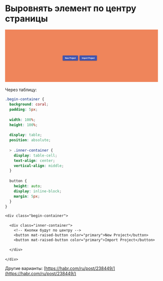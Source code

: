 # Выровнять элемент по центру страницы

![](<../../../../.gitbook/assets/изображение (9).png>)

Через таблицу:

```css
.begin-container {
  background: coral;
  padding: 5px;

  width: 100%;
  height: 100%;

  display: table;
  position: absolute;

  > .inner-container {
    display: table-cell;
    text-align: center;
    vertical-align: middle;
  }

  button {
    height: auto;
    display: inline-block;
    margin: 5px;
  }
}

```

```markup
<div class="begin-container">

  <div class="inner-container">
    <!-- Кнопки будут по центру -->
    <button mat-raised-button color="primary">New Project</button>
    <button mat-raised-button color="primary">Import Project</button>

  </div>

</div>
```

Другие варианты: [https://habr.com/ru/post/238449/](https://habr.com/ru/post/238449/)
